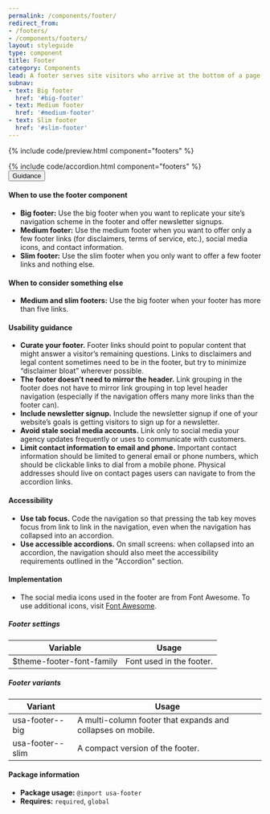 ```yaml
---
permalink: /components/footer/
redirect_from:
- /footers/
- /components/footers/
layout: styleguide
type: component
title: Footer
category: Components
lead: A footer serves site visitors who arrive at the bottom of a page without finding what they want.
subnav:
- text: Big footer
  href: '#big-footer'
- text: Medium footer
  href: '#medium-footer'
- text: Slim footer
  href: '#slim-footer'
---
```


{% include code/preview.html component="footers" %}
<section class="site-component-section">
  {% include code/accordion.html component="footers" %}
  <div class="usa-accordion usa-accordion--bordered site-accordion-docs">
    <button class="usa-button-unstyled usa-accordion__button"
        aria-expanded="true" aria-controls="footer-docs">
      Guidance
    </button>
    <div id="footer-docs" aria-hidden="false" class="usa-accordion__content site-component-usage">
      <h4>When to use the footer component</h4>
      <ul class="usa-content-list">
        <li><strong>Big footer:</strong> Use the big footer when you want to replicate your site’s navigation scheme in the footer and offer newsletter signups.</li>
        <li><strong>Medium footer:</strong> Use the medium footer when you want to offer only a few footer links (for disclaimers, terms of service, etc.), social media icons, and contact information.</li>
        <li><strong>Slim footer:</strong> Use the slim footer when you only want to offer a few footer links and nothing else.</li>
      </ul>
      <h4>When to consider something else</h4>
      <ul class="usa-content-list">
        <li><strong>Medium and slim footers:</strong> Use the big footer when your footer has more than five links.</li>
      </ul>
      <h4>Usability guidance</h4>
      <ul class="usa-content-list">
        <li><strong>Curate your footer.</strong> Footer links should point to popular content that might answer a visitor’s remaining questions. Links to disclaimers and legal content sometimes need to be in the footer, but try to minimize “disclaimer bloat” wherever possible.</li>
        <li><strong>The footer doesn’t need to mirror the header.</strong> Link grouping in the footer does not have to mirror link grouping in top level header navigation (especially if the navigation offers many more links than the footer can).</li>
        <li><strong>Include newsletter signup.</strong> Include the newsletter signup if one of your website’s goals is getting visitors to sign up for a newsletter.</li>
        <li><strong>Avoid stale social media accounts.</strong> Link only to social media your agency updates frequently or uses to communicate with customers.</li>
        <li><strong>Limit contact information to email and phone.</strong> Important contact information should be limited to general email or phone numbers, which should be clickable links to dial from a mobile phone. Physical addresses should live on contact pages users can navigate to from the accordion links.</li>
      </ul>
      <h4 class="usa-heading">Accessibility</h4>
      <ul class="usa-content-list">
        <li><strong>Use tab focus.</strong> Code the navigation so that pressing the tab key moves focus from link to link in the navigation, even when the navigation has collapsed into an accordion.</li>
        <li><strong>Use accessible accordions.</strong> On small screens: when collapsed into an accordion, the navigation should also meet the accessibility requirements outlined in the "Accordion" section.</li>
      </ul>
      <h4 class="usa-heading">Implementation</h4>
      <ul class="usa-content-list">
        <li>The social media icons used in the footer are from Font Awesome. To use additional icons, visit <a href="https://fontawesome.com/">Font Awesome</a>.</li>
      </ul>
      <h5 id="component-settings">Footer settings</h5>
      <table class="usa-table--borderless site-table-responsive site-table-simple" aria-labelledby="component-settings">
        <thead>
          <tr>
            <th scope="col" class="flex-6">Variable</th>
            <th scope="col" class="flex-6">Usage</th>
          </tr>
        </thead>
        <tbody class="font-mono-2xs">
          <tr>
            <td class="flex-6" data-title="Variable">$theme-footer-font-family</td>
            <td class="flex-6" data-title="Usage">
              <span class="font-lang-3xs">Font used in the footer.</span>
            </td>
          </tr>
        </tbody>
      </table>
      <h5 id="component-variants">Footer variants</h5>
      <table class="usa-table--borderless site-table-responsive site-table-simple" aria-labelledby="component-variants">
        <thead>
          <tr>
            <th scope="col" class="flex-6">Variant</th>
            <th scope="col" class="flex-6">Usage</th>
          </tr>
        </thead>
        <tbody class="font-mono-2xs">
          <tr>
            <td class="flex-6" data-title="Variant">usa-footer--big</td>
            <td class="flex-6" data-title="Usage">
              <span class="font-lang-3xs">
                A multi-column footer that expands and collapses on mobile.
              </span>
            </td>
          </tr>
          <tr>
            <td class="flex-6" data-title="Variant">usa-footer--slim</td>
            <td class="flex-6" data-title="Usage">
            <span class="font-lang-3xs">
              A compact version of the footer.
            </span>
            </td>
          </tr>
        </tbody>
      </table>
      <h4 class="usa-heading">Package information</h4>
      <ul class="usa-content-list">
        <li>
          <strong>Package usage:</strong> <code>@import usa-footer</code>
        </li>
        <li>
          <strong>Requires:</strong> <code>required</code>, <code>global</code>
        </li>
      </ul>
    </div>
  </div>
</section>
